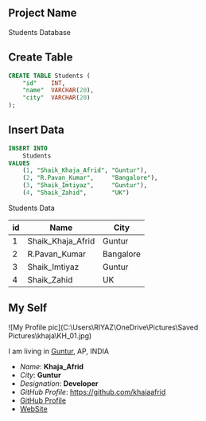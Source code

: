 ## Project Name
Students Database



## Create Table
```sql
CREATE TABLE Students (
    "id"    INT,
    "name"  VARCHAR(20),
    "city"  VARCHAR(20)
);
```


## Insert Data
```sql
INSERT INTO
    Students
VALUES
    (1, "Shaik_Khaja_Afrid", "Guntur"),
    (2, "R.Pavan_Kumar",     "Bangalore"),
    (3, "Shaik_Imtiyaz",     "Guntur"),
    (4, "Shaik_Zahid",       "UK")
```

Students Data

| id | Name              | City       | 
| -- | ----              | ----       |
| 1  | Shaik_Khaja_Afrid | Guntur     | 
| 2  | R.Pavan_Kumar     | Bangalore  | 
| 3  | Shaik_Imtiyaz     | Guntur     | 
| 4  | Shaik_Zahid       | UK         | 




## My Self 
![My Profile pic](C:\Users\RIYAZ\OneDrive\Pictures\Saved Pictures\khaja\KH_01.jpg)

I am living in [Guntur](https://www.tripadvisor.in/Attractions-g12421913-Activities-Guntur_District_Andhra_Pradesh.html), AP, INDIA 

- *Name*: **Khaja_Afrid**
- _City_: __Guntur__
- *Designation*: **Developer**
- _GitHub Profile_: https://github.com/khajaafrid
- [GitHub Profile](https://github.com/khajaafrid?tab=repositories)
- [WebSite](https://github.com/notifications)